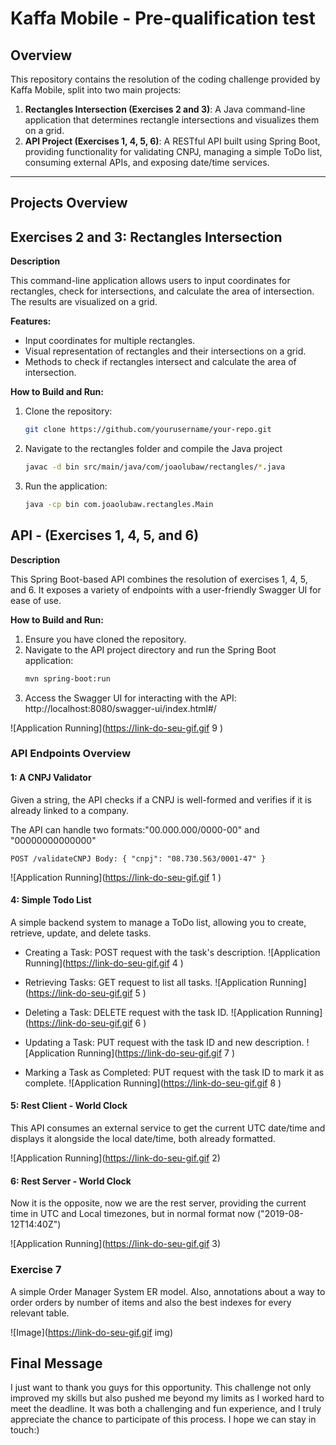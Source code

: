 # Kaffa Mobile - Pre-qualification test


## Overview
This repository contains the resolution of the coding challenge provided by Kaffa Mobile, split into two main projects:

1. **Rectangles Intersection (Exercises 2 and 3)**: A Java command-line application that determines rectangle intersections and visualizes them on a grid.
2. **API Project (Exercises 1, 4, 5, 6)**: A RESTful API built using Spring Boot, providing functionality for validating CNPJ, managing a simple ToDo list, consuming external APIs, and exposing date/time services.

---

## Projects Overview

## Exercises 2 and 3: Rectangles Intersection

**Description**

This command-line application allows users to input coordinates for rectangles, check for intersections, and calculate the area of intersection. The results are visualized on a grid.


**Features:**
- Input coordinates for multiple rectangles.
- Visual representation of rectangles and their intersections on a grid.
- Methods to check if rectangles intersect and calculate the area of intersection.

**How to Build and Run:**
1. Clone the repository:
   ```bash
   git clone https://github.com/yourusername/your-repo.git
2. Navigate to the rectangles folder and compile the Java project
    ```bash
    javac -d bin src/main/java/com/joaolubaw/rectangles/*.java

3. Run the application:
    ```bash
    java -cp bin com.joaolubaw.rectangles.Main

## API - (Exercises 1, 4, 5, and 6)

**Description**

This Spring Boot-based API combines the resolution of exercises 1, 4, 5, and 6. It exposes a variety of endpoints with a user-friendly Swagger UI for ease of use.

**How to Build and Run:**
1. Ensure you have cloned the repository.
2. Navigate to the API project directory and run the Spring Boot application:
    ```bash
    mvn spring-boot:run
3. Access the Swagger UI for interacting with the API:
http://localhost:8080/swagger-ui/index.html#/

![Application Running](https://link-do-seu-gif.gif 9 )


### API Endpoints Overview 

#### 1: A CNPJ Validator
Given a string, the API checks if a CNPJ is well-formed and verifies if it is already linked to a company.

The API can handle two formats:"00.000.000/0000-00" and "00000000000000"

    POST /validateCNPJ Body: { "cnpj": "08.730.563/0001-47" }
![Application Running](https://link-do-seu-gif.gif 1 )

#### 4: Simple Todo List
A simple backend system to manage a ToDo list, allowing you to create, retrieve, update, and delete tasks.

- Creating a Task: POST request with the task's description.
![Application Running](https://link-do-seu-gif.gif 4 )

- Retrieving Tasks: GET request to list all tasks.
![Application Running](https://link-do-seu-gif.gif 5 )

- Deleting a Task: DELETE request with the task ID.
![Application Running](https://link-do-seu-gif.gif 6 )

- Updating a Task: PUT request with the task ID and new description.
![Application Running](https://link-do-seu-gif.gif 7 )

- Marking a Task as Completed: PUT request with the task ID to mark it as complete.
![Application Running](https://link-do-seu-gif.gif 8 )

#### 5: Rest Client - World Clock
This API consumes an external service to get the current UTC date/time and displays it alongside the local date/time, both already formatted.

![Application Running](https://link-do-seu-gif.gif 2)


#### 6: Rest Server - World Clock
Now it is the opposite, now we are the rest server, providing the current time in UTC and Local timezones, but in normal format now ("2019-08-12T14:40Z")

![Application Running](https://link-do-seu-gif.gif 3)

### Exercise 7
A simple Order Manager System ER model.
Also, annotations about a way to order orders by number of items and also the best indexes for every relevant table.

![Image](https://link-do-seu-gif.gif img)

## Final Message

I just want to thank you guys for this opportunity. This challenge not only improved my skills but also pushed me beyond my limits as I worked hard to meet the deadline. It was both a challenging and fun experience, and I truly appreciate the chance to participate of this process. I hope we can stay in touch:)